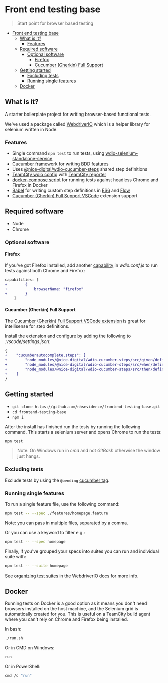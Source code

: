 # Front end testing base

> Start point for browser based testing

- [Front end testing base](#front-end-testing-base)
  - [What is it?](#what-is-it)
    - [Features](#features)
  - [Required software](#required-software)
    - [Optional software](#optional-software)
      - [Firefox](#firefox)
      - [Cucumber (Gherkin) Full Support](#cucumber-gherkin-full-support)
  - [Getting started](#getting-started)
    - [Excluding tests](#excluding-tests)
    - [Running single features](#running-single-features)
  - [Docker](#docker)

## What is it?

A starter boilerplate project for writing browser-based functional tests.

We've used a package called [WebdriverIO](http://webdriver.io/) which is a helper library for selenium written in Node.

### Features

- Single command `npm test` to run tests, using [wdio-selenium-standalone-service](https://github.com/webdriverio/wdio-selenium-standalone-service)
- [Cucumber framework](https://cucumber.io/) for writing BDD [features](features)
- Uses [@nice-digital/wdio-cucumber-steps](https://github.com/nhsevidence/wdio-cucumber-steps) shared step definitions
- [TeamCity wdio config](wdio.teamcity.conf.js) with [TeamCity reporter](https://github.com/sullenor/wdio-teamcity-reporter)
- [docker-compose script](run.sh) for running tests against headless Chrome and Firefox in Docker
- [Babel](https://babeljs.io/) for writing custom step definitions in [ES6](https://github.com/lukehoban/es6features#readme) and [Flow](https://flow.org)
- [Cucumber (Gherkin) Full Support VSCode](https://marketplace.visualstudio.com/items?itemName=alexkrechik.cucumberautocomplete#overview) extension support

## Required software

- Node
- Chrome

### Optional software

#### Firefox

If you've got Firefox installed, add another [capability](http://webdriver.io/guide/getstarted/configuration.html#desiredCapabilities) in *wdio.conf.js* to run tests against both Chrome and Firefox:

```diff
capabilities: [
+        {
+            browserName: "firefox"
+        }
    ]
```

#### Cucumber (Gherkin) Full Support

The [Cucumber (Gherkin) Full Support VSCode extension](https://marketplace.visualstudio.com/items?itemName=alexkrechik.cucumberautocomplete#overview) is great for intellisense for step definitions.

Install the extension and configure by adding the following to *.vscode/settings.json*:

```diff
{
+    "cucumberautocomplete.steps": [
+        "node_modules/@nice-digital/wdio-cucumber-steps/src/given/definitions.js",
+        "node_modules/@nice-digital/wdio-cucumber-steps/src/when/definitions.js",
+        "node_modules/@nice-digital/wdio-cucumber-steps/src/then/definitions.js",
+    ]
}
```

## Getting started

- ```git clone https://github.com/nhsevidence/frontend-testing-base.git```
- ```cd frontend-testing-base```
- ```npm i```

After the install has finished run the tests by running the following command. This starts a selenium server and opens Chrome to run the tests:

```sh
npm test
```

> Note: On Windows run in *cmd* and not *GitBash* otherwise the window just hangs.

### Excluding tests

Exclude tests by using the `@pending` [cucumber tag](https://github.com/cucumber/cucumber/wiki/Tags).

### Running single features

To run a single feature file, use the following command:

```sh
npm test -- --spec ./features/homepage.feature
```

Note: you can pass in multiple files, separated by a comma.

Or you can use a keyword to filter e.g.:

```sh
npm test -- --spec homepage
```

Finally, if you've grouped your specs into suites you can run and individual suite with:

```sh
npm test -- --suite homepage
```

See [organizing test suites](http://webdriver.io/guide/testrunner/organizesuite.html) in the WebdriverIO docs for more info.

## Docker

Running tests on Docker is a good option as it means you don't need browsers installed on the host machine, and the Selenium grid is automatically created for you. This is useful on a TeamCity build agent where you can't rely on Chrome and Firefox being installed.

In bash:

```sh
./run.sh
```

Or in CMD on Windows:

```sh
run
```

Or in PowerShell:

```sh
cmd /c "run"
```
